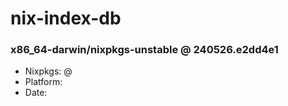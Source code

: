 # nix-index-db
### x86_64-darwin/nixpkgs-unstable @ 240526.e2dd4e1
- Nixpkgs: @[](https://github.com/NixOS/nixpkgs/commit/e2dd4e18cc1c7314e24154331bae07df76eb582f)
- Platform: 
- Date: 
